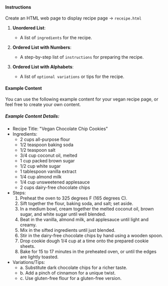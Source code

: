
#### Instructions
Create an HTML web page  to display recipe page  -> `receipe.html` 

1. **Unordered List**:
    - A list of `ingredients` for the recipe.
2. **Ordered List with Numbers**:
    - A step-by-step list of `instructions` for preparing the recipe.

3. **Ordered List with Alphabets**:
    - A list of `optional variations` or tips for the recipe.


#### Example Content

You can use the following example content for your vegan recipe page, or feel free to create your own content.

##### Example Content Details:

- Recipe Title: "Vegan Chocolate Chip Cookies"
- Ingredients:
    - 2 cups all-purpose flour
    - 1/2 teaspoon baking soda
    - 1/2 teaspoon salt
    - 3/4 cup coconut oil, melted
    - 1 cup packed brown sugar
    - 1/2 cup white sugar
    - 1 tablespoon vanilla extract
    - 1/4 cup almond milk
    - 1/4 cup unsweetened applesauce
    - 2 cups dairy-free chocolate chips
- Steps:
    1. Preheat the oven to 325 degrees F (165 degrees C).
    2. Sift together the flour, baking soda, and salt; set aside.
    3. In a medium bowl, cream together the melted coconut oil, brown sugar, and white sugar until well blended.
    4. Beat in the vanilla, almond milk, and applesauce until light and creamy.
    5. Mix in the sifted ingredients until just blended.
    6. Stir in the dairy-free chocolate chips by hand using a wooden spoon.
    7. Drop cookie dough 1/4 cup at a time onto the prepared cookie sheets.
    8. Bake for 15 to 17 minutes in the preheated oven, or until the edges are lightly toasted.
- Variations/Tips:
    - a. Substitute dark chocolate chips for a richer taste.
    - b. Add a pinch of cinnamon for a unique twist.
    - c. Use gluten-free flour for a gluten-free version.
